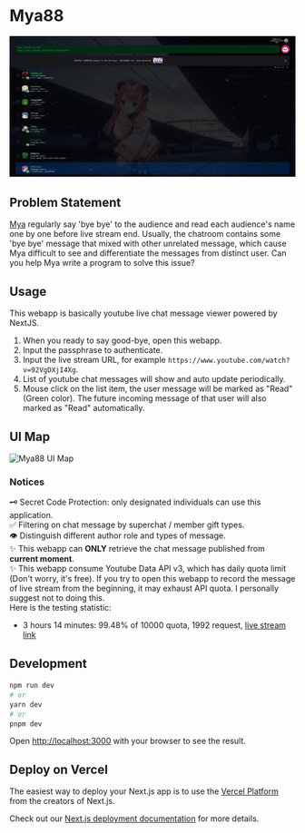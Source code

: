 # Mya88

![Alt text](./docs/preview.png)

## Problem Statement

[Mya](https://www.youtube.com/@mya.) regularly say 'bye bye' to the audience and read each audience's name one by one before live stream end. Usually, the chatroom contains some 'bye bye' message that mixed with other unrelated message, which cause Mya difficult to see and differentiate the messages from distinct user. Can you help Mya write a program to solve this issue?

## Usage

This webapp is basically youtube live chat message viewer powered by NextJS.

1. When you ready to say good-bye, open this webapp.
2. Input the passphrase to authenticate.
3. Input the live stream URL, for example `https://www.youtube.com/watch?v=92VgDXjI4Xg`.
4. List of youtube chat messages will show and auto update periodically.
5. Mouse click on the list item, the user message will be marked as "Read" (Green color). The future incoming message of that user will also marked as "Read" automatically.

## UI Map

![Mya88 UI Map](./docs/mya88-ui-map.png)

### Notices

🗝️ Secret Code Protection: only designated individuals can use this application.  
✅ Filtering on chat message by superchat / member gift types.  
👁️ Distinguish different author role and types of message.  
✨ This webapp can **ONLY** retrieve the chat message published from **current moment**.  
✨ This webapp consume Youtube Data API v3, which has daily quota limit (Don't worry, it's free). If you try to open this webapp to record the message of live stream from the beginning, it may exhaust API quota. I personally suggest not to doing this.  
Here is the testing statistic:

- 3 hours 14 minutes: 99.48% of 10000 quota, 1992 request, [live stream link](https://www.youtube.com/watch?v=X4JywMi7_Nw)

## Development

```bash
npm run dev
# or
yarn dev
# or
pnpm dev
```

Open [http://localhost:3000](http://localhost:3000) with your browser to see the result.

## Deploy on Vercel

The easiest way to deploy your Next.js app is to use the [Vercel Platform](https://vercel.com/new?utm_medium=default-template&filter=next.js&utm_source=create-next-app&utm_campaign=create-next-app-readme) from the creators of Next.js.

Check out our [Next.js deployment documentation](https://nextjs.org/docs/deployment) for more details.
